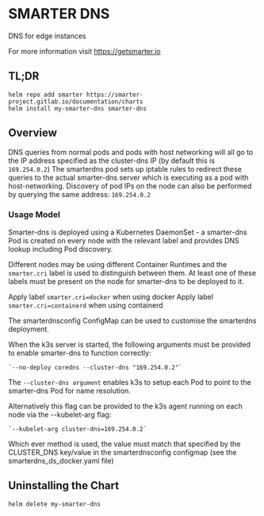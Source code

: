 # SMARTER DNS

DNS for edge instances

For more information visit https://getsmarter.io

## TL;DR

```console
helm repo add smarter https://smarter-project.gitlab.io/documentation/charts
helm install my-smarter-dns smarter-dns
```

## Overview

DNS queries from normal pods and pods with host networking will all go to the IP address specified as the cluster-dns IP (by default this is `169.254.0.2`)
The smarterdns pod sets up iptable rules to redirect these queries to the actual smarter-dns server which is executing as a pod with host-networking.
Discovery of pod IPs on the node can also be performed by querying the same address: `169.254.0.2`
### Usage Model

Smarter-dns is deployed using a Kubernetes DaemonSet - a smarter-dns Pod is created on every node with the relevant label and provides DNS lookup including Pod discovery.

Different nodes may be using different Container Runtimes and the `smarter.cri` label is used to distinguish between them. At least one of these labels must be present on the node for smarter-dns to be deployed to it.

 Apply label `smarter.cri=docker` when using docker
 Apply label `smarter.cri=containerd` when using containerd

The smarterdnsconfig ConfigMap can be used to customise the smarterdns deployment.

When the k3s server is started, the following arguments must be provided to enable smarter-dns to function correctly:

	`--no-deploy coredns --cluster-dns "169.254.0.2"`

The `--cluster-dns argument` enables k3s to setup each Pod to point to the smarter-dns Pod for name resolution.

Alternatively this flag can be provided to the k3s agent running on each node via the --kubelet-arg flag: 

	`--kubelet-arg cluster-dns=169.254.0.2`

Which ever method is used, the value must match that specified by the CLUSTER\_DNS key/value in the smarterdnsconfig configmap (see the smarterdns_ds_docker.yaml file)

## Uninstalling the Chart

```
helm delete my-smarter-dns
```
